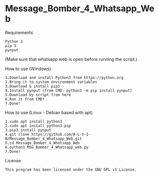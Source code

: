 # Message_Bomber_4_Whatsapp_Web

Requirements

    Python 3
    pip 3
    pynput
   
(Make sure that whatsapp web is open before running the script.)    
    
How to use (Windows)

    1.Download and install Python3 from https://python.org
    2.Bring it to system environment variables
    3.Download & install pip3
    4.Install pynput (from CMD: python3 -m pip install pynput)
    5.Download by script from here
    6.Run it from CMD!
    7.Done!

How to use (Linux - Debian based with apt)

    1.sudo apt install python3
    2.sudo apt install python3-pip
    3.pip3 install pynput
    4.git clone https://github.com/A-L-V-I-N/Message_Bomber_4_Whatsapp_Web.git
    5.cd Message_Bomber_4_Whatsapp_Web 
    6.python3 MSG_Bomber_4_Whatsapp_web.py
    7.Done!

License

    This program has been licensed under the GNU GPL v3 License.
